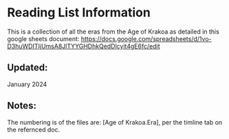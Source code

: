 # Reading List Information
This is a collection of all the eras from the Age of Krakoa as detailed in this google sheets document:
https://docs.google.com/spreadsheets/d/1vo-D3huWDITIjUmsA8JlTYYGHDhkQedDlcyit4gE6fc/edit

## Updated:
January 2024

## Notes:
The numbering is of the files are: [Age of Krakoa.Era], per the timline tab on the refernced doc.
